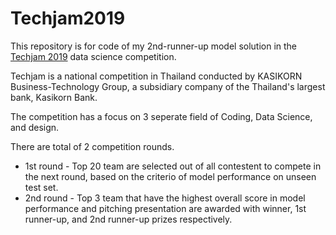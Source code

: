 # Techjam2019
This repository is for code of my 2nd-runner-up model solution in the [Techjam 2019](https://www.techjam.tech/) data science competition.

Techjam is a national competition in Thailand conducted by KASIKORN Business-Technology Group, 
a subsidiary company of the Thailand's largest bank, Kasikorn Bank.

The competition has a focus on 3 seperate field of Coding, Data Science, and design. 

There are total of 2 competition rounds.
* 1st round -  Top 20 team are selected out of all contestent to compete in the next round, based on the criterio of model performance on unseen test set.
* 2nd round - Top 3 team that have the highest overall score in model performance and pitching presentation are awarded with winner, 1st runner-up, and 2nd runner-up prizes respectively.
